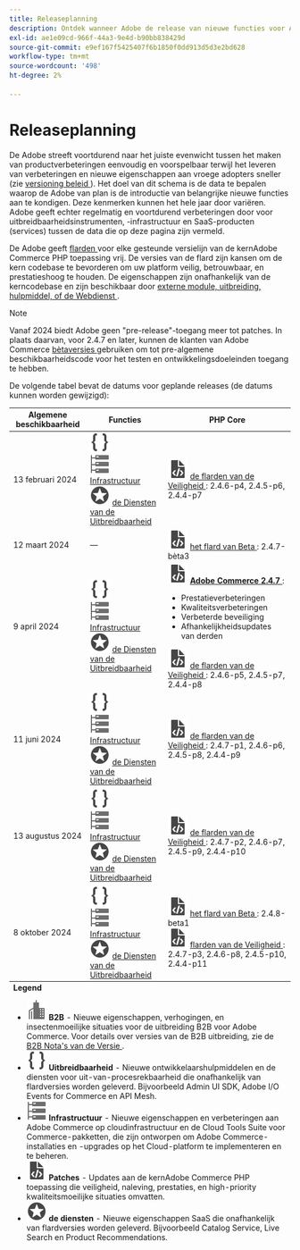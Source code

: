 ```yaml
---
title: Releaseplanning
description: Ontdek wanneer Adobe de release van nieuwe functies voor Adobe Commerce gaat aankondigen.
exl-id: ae1e09cd-966f-44a3-9e4d-b90bb838429d
source-git-commit: e9ef167f5425407f6b1850f0dd913d5d3e2bd628
workflow-type: tm+mt
source-wordcount: '498'
ht-degree: 2%

---
```


# Releaseplanning

De Adobe streeft voortdurend naar het juiste evenwicht tussen het maken van productverbeteringen eenvoudig en voorspelbaar terwijl het leveren van verbeteringen en nieuwe eigenschappen aan vroege adopters sneller (zie [ versioning beleid ](versioning-policy.md)). Het doel van dit schema is de data te bepalen waarop de Adobe van plan is de introductie van belangrijke nieuwe functies aan te kondigen. Deze kenmerken kunnen het hele jaar door variëren. Adobe geeft echter regelmatig en voortdurend verbeteringen door voor uitbreidbaarheidsinstrumenten, -infrastructuur en SaaS-producten (services) tussen de data die op deze pagina zijn vermeld.

De Adobe geeft [ flarden ](versioning-policy.md#patch-release) voor elke gesteunde versielijn van de kernAdobe Commerce PHP toepassing vrij. De versies van de flard zijn kansen om de kern codebase te bevorderen om uw platform veilig, betrouwbaar, en prestatieshoog te houden. De eigenschappen zijn onafhankelijk van de kerncodebase en zijn beschikbaar door [ externe module, uitbreiding, hulpmiddel, of de Webdienst ](versioning-policy.md#extensibility-infrastructure-and-services-release).

>[!NOTE]
>
>Vanaf 2024 biedt Adobe geen &quot;pre-release&quot;-toegang meer tot patches. In plaats daarvan, voor 2.4.7 en later, kunnen de klanten van Adobe Commerce [ bètaversies ](beta.md) gebruiken om tot pre-algemene beschikbaarheidscode voor het testen en ontwikkelingsdoeleinden toegang te hebben.

De volgende tabel bevat de datums voor geplande releases (de datums kunnen worden gewijzigd):

<table>
<thead>
  <tr>
    <th>Algemene beschikbaarheid</th>
    <th>Functies</th>
    <th>PHP Core</th>
  </tr>
</thead>
<tfoot>
   <tr>
      <td colspan="3"><strong> Legend </strong>
         <ul>
           <li><strong><img alt="B2B-functiepictogram" src="../assets/icons/enterprise.svg"></img> B2B </strong> - Nieuwe eigenschappen, verhogingen, en insectenmoeilijke situaties voor de uitbreiding B2B voor Adobe Commerce. Voor details over versies van de B2B uitbreiding, zie de <a href="https://experienceleague.adobe.com/docs/commerce-admin/b2b/release-notes.html"> B2B Nota's van de Versie </a>.</li>
            <li><strong><img alt="Pictogram voor uitbreidbaarheidsfunctie" src="../assets/icons/brackets.svg"></img> Uitbreidbaarheid </strong> - Nieuwe ontwikkelaarshulpmiddelen en de diensten voor uit-van-procesrekbaarheid die onafhankelijk van flardversies worden geleverd. Bijvoorbeeld Admin UI SDK, Adobe I/O Events for Commerce en API Mesh.</li>
            <li><strong><img alt="Pictogram Infrastructuurfunctie" src="../assets/icons/servers.svg"></img> Infrastructuur </strong> - Nieuwe eigenschappen en verbeteringen aan Adobe Commerce op cloudinfrastructuur en de Cloud Tools Suite voor Commerce-pakketten, die zijn ontworpen om Adobe Commerce-installaties en -upgrades op het Cloud-platform te implementeren en te beheren.</li>
            <li><strong><img alt="Patchvrijgavepictogram" src="../assets/icons/file-code.svg"></img> Patches </strong> - Updates aan de kernAdobe Commerce PHP toepassing die veiligheid, naleving, prestaties, en high-priority kwaliteitsmoeilijke situaties omvatten.</li>
            <li><strong><img alt="Pictogram voor de functie Services" src="../assets/icons/feature.svg"></img> de diensten </strong> - Nieuwe eigenschappen SaaS die onafhankelijk van flardversies worden geleverd. Bijvoorbeeld Catalog Service, Live Search en Product Recommendations.</li>
         </ul>
      </td>
   </tr>
</tfoot>
<tbody>
  <tr>
    <td>13 februari 2024</td>
    <td><img alt="Pictogram voor uitbreidbaarheidsfunctie" src="../assets/icons/brackets.svg"></img> </a><br><img alt="Pictogram Infrastructuurfunctie" src="../assets/icons/servers.svg"></img> <a href="https://experienceleague.adobe.com/docs/commerce-cloud-service/user-guide/release-notes/cloud-tools-suite.html"> Infrastructuur </a><br><img alt="Pictogram voor de functie Services" src="../assets/icons/feature.svg"></img> <a href="https://experienceleague.adobe.com/docs/commerce-merchant-services/user-guides/release-information/release-notes-all.html"> de Diensten van de Uitbreidbaarheid <a [#$sd1_sf1_tu19]> </a></td>
    <td><img alt="Patchvrijgavepictogram" src="../assets/icons/file-code.svg"></img> <a href="release-notes/security/overview.md"> de flarden van de Veiligheid </a>: 2.4.6-p4, 2.4.5-p6, 2.4.4-p7</td>
  </tr>
  <tr>
    <td>12 maart 2024</td>
    <td>—</td>
    <td><img alt="Patchvrijgavepictogram" src="../assets/icons/file-code.svg"></img> <a href="release-notes/commerce/overview.md"> het flard van Beta </a>: 2.4.7-bèta3</td>
  </tr>
  <tr>
    <td>9 april 2024</td>
    <td><img alt="Pictogram voor uitbreidbaarheidsfunctie" src="../assets/icons/brackets.svg"></img> </a><br><img alt="Pictogram Infrastructuurfunctie" src="../assets/icons/servers.svg"></img> <a href="https://experienceleague.adobe.com/docs/commerce-cloud-service/user-guide/release-notes/cloud-tools-suite.html"> Infrastructuur </a><br><img alt="Pictogram voor de functie Services" src="../assets/icons/feature.svg"></img> <a href="https://experienceleague.adobe.com/docs/commerce-merchant-services/user-guides/release-information/release-notes-all.html"> de Diensten van de Uitbreidbaarheid <a [#$sd1_sf1_tu33]> </a></td>
    <td><img alt="Patchvrijgavepictogram" src="../assets/icons/file-code.svg"></img> <a href="release-notes/commerce/overview.md"><strong> Adobe Commerce 2.4.7 </a></strong>:<ul><li>Prestatieverbeteringen</li><li>Kwaliteitsverbeteringen</li><li>Verbeterde beveiliging</li><li>Afhankelijkheidsupdates van derden</li></ul><img alt="Patchvrijgavepictogram" src="../assets/icons/file-code.svg"></img> <a href="release-notes/security/overview.md"> de flarden van de Veiligheid </a>: 2.4.6-p5, 2.4.5-p7, 2.4.4-p8</td>
  </tr>
  <tr>
    <td>11 juni 2024</td>
    <td><img alt="Pictogram voor uitbreidbaarheidsfunctie" src="../assets/icons/brackets.svg"></img> </a><br><img alt="Pictogram Infrastructuurfunctie" src="../assets/icons/servers.svg"></img> <a href="https://experienceleague.adobe.com/docs/commerce-cloud-service/user-guide/release-notes/cloud-tools-suite.html"> Infrastructuur </a><br><img alt="Pictogram voor de functie Services" src="../assets/icons/feature.svg"></img> <a href="https://experienceleague.adobe.com/docs/commerce-merchant-services/user-guides/release-information/release-notes-all.html"> de Diensten van de Uitbreidbaarheid <a [#$sd1_sf1_tu49]> </a></td>
    <td><img alt="Patchvrijgavepictogram" src="../assets/icons/file-code.svg"></img> <a href="release-notes/security/overview.md"> de flarden van de Veiligheid </a>: 2.4.7-p1, 2.4.6-p6, 2.4.5-p8, 2.4.4-p9</td>
  </tr>
  <tr>
    <td>13 augustus 2024</td>
    <td><img alt="Pictogram voor uitbreidbaarheidsfunctie" src="../assets/icons/brackets.svg"></img> </a><br><img alt="Pictogram Infrastructuurfunctie" src="../assets/icons/servers.svg"></img> <a href="https://experienceleague.adobe.com/docs/commerce-cloud-service/user-guide/release-notes/cloud-tools-suite.html"> Infrastructuur </a><br><img alt="Pictogram voor de functie Services" src="../assets/icons/feature.svg"></img> <a href="https://experienceleague.adobe.com/docs/commerce-merchant-services/user-guides/release-information/release-notes-all.html"> de Diensten van de Uitbreidbaarheid <a [#$sd1_sf1_tu59]> </a></td>
    <td><img alt="Patchvrijgavepictogram" src="../assets/icons/file-code.svg"></img> <a href="release-notes/security/overview.md"> de flarden van de Veiligheid </a>: 2.4.7-p2, 2.4.6-p7, 2.4.5-p9, 2.4.4-p10</td>
  </tr>
  <tr>
    <td>8 oktober 2024</td>
    <td><img alt="Pictogram voor uitbreidbaarheidsfunctie" src="../assets/icons/brackets.svg"></img> </a><br><img alt="Pictogram Infrastructuurfunctie" src="../assets/icons/servers.svg"></img> <a href="https://experienceleague.adobe.com/docs/commerce-cloud-service/user-guide/release-notes/cloud-tools-suite.html"> Infrastructuur </a><br><img alt="Pictogram voor de functie Services" src="../assets/icons/feature.svg"></img> <a href="https://experienceleague.adobe.com/docs/commerce-merchant-services/user-guides/release-information/release-notes-all.html"> de Diensten van de Uitbreidbaarheid <a [#$sd1_sf1_tu69]> </a></td>
    <td><img alt="Patchvrijgavepictogram" src="../assets/icons/file-code.svg"></img> <a href="release-notes/commerce/overview.md"> het flard van Beta </a>: 2.4.8-beta1 <br><img alt="Patchvrijgavepictogram" src="../assets/icons/file-code.svg"></img> <a href="release-notes/security/overview.md"> flarden van de Veiligheid </a>: 2.4.7-p3, 2.4.6-p8, 2.4.5-p10, 2.4.4-p11</td>
  </tr>
</tbody>
</table>
